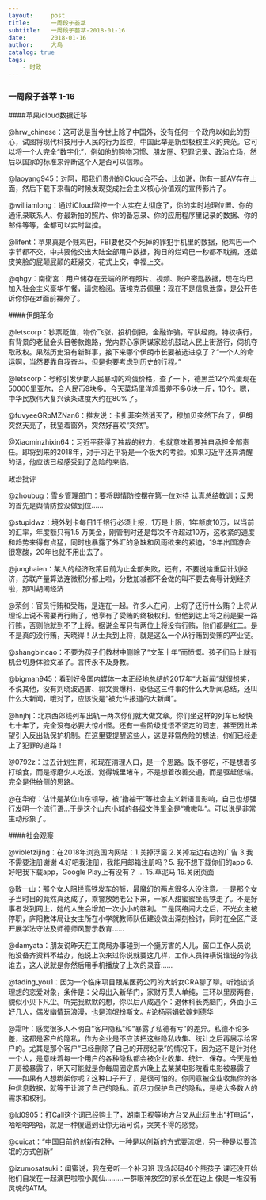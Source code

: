 ```yaml
---
layout:     post
title:      一周段子荟萃
subtitle:   一周段子荟萃-2018-01-16
date:       2018-01-16
author:     大鸟
catalog: true
tags:
    - 时政
---
```



### 一周段子荟萃 1-16

####苹果icloud数据迁移

@hrw_chinese：这可说是当今世上除了中国外，没有任何一个政府以如此的野心，试图将现代科技用于人民的行为监控，中国此举是新型极权主义的典范。它可以将一个人完全“数字化”，例如他的购物习惯、朋友圈、犯罪记录、政治立场，然后以国家的标准来评断这个人是否可以信赖。

@laoyang945：对阿，那我们贵州的iCloud会不会，比如说，你有一部AV存在上面，然后下载下来看的时候发现变成社会主义核心价值观的宣传影片了。

@williamlong：通过iCloud监控一个人实在太彻底了，你的实时地理位置、你的通讯录联系人、你最新拍的照片、你的备忘录、你的应用程序里记录的数据、你的邮件等等，全都可以实时监控。

@lifent：苹果真是个贱鸡巴，FBI要他交个死掉的罪犯手机里的数据，他鸡巴一个字节都不交，中共要他交出大陆全部用户数据，狗日的烂鸡巴一秒都不耽搁，还嬉皮笑脸的屁颠屁颠的赶紧交，花式上交，幸福上交。

@qhgy：南衛宮：用户储存在云端的所有照片、视频、账户密匙数据，现在均已加入社会主义豪华午餐，请您检阅。唐埃克苏佩里：现在不是信息泄露，是公开告诉你你在zf面前裸奔了。

####伊朗革命

@letscorp：钞票贬值，物价飞涨，投机倒把，金融诈骗，军队经商，特权横行，有背景的老鼠会头目卷款跑路，党内野心家阴谋家趁机鼓动人民上街游行，伺机夺取政权。果然历史没有新鲜事，接下来哪个伊朗市长要被选进京了？“一个人的命运啊，当然要靠自我奋斗，但是也要考虑到历史的行程。”

@letscorp：号称引发伊朗人民暴动的鸡蛋价格，查了一下，德黑兰12个鸡蛋现在50000里亚尔，合人民币9块多。今天菜场里洋鸡蛋差不多6块一斤，10个。嗯，中华民族伟大复兴读条进度大约在80%了。

@fuvyeeGRpMZNan6：推友说：卡扎菲突然消灭了，穆加贝突然下台了，伊朗突然天亮了，我望着窗外，突然好喜欢“突然”。

@Xiaominzhixin64：习近平获得了独裁的权力，也就意味着要独自承担全部责任。即将到来的2018年，对于习近平将是一个极大的考验。如果习近平还算清醒的话，他应该已经感受到了危险的来临。

政治批评

@zhoubug：雪乡管理部门：要将舆情防控摆在第一位对待 认真总结教训；反思的首先是舆情防控没做到位……

@stupidwz：境外划卡每日1千银行必须上报，1万是上限，1年额度10万，以当前的汇率，年度额只有1.5 万美金，刚管制时还是每次不许超过10万，这收紧的速度和趋势来得有点猛，同时也暴露了外汇的急缺和风雨欲来的紧迫，19年出国游会很寒酸，20年也就不用出去了。

@junghaien：某人的经济政策目前为止全部失败，还有，不要说啥重回计划经济，苏联产量算法连微积分都上啦，分数加减都不会做的叫不要去侮辱计划经济啦，那叫胡闹经济

@荣剑：官员行贿和受贿，是连在一起。许多人在问，上将了还行什么贿？上将从理论上说不需要再行贿了，他享有了受贿的终极权利。但他到达上将之前是要一路行贿，否则他就到不了上将。据说全军只有两位上将没有行贿，他们都是红二。是不是真的没行贿，天晓得！从士兵到上将，就是这么一个从行贿到受贿的产业链。

@shangbincao：不要为孩子们教材中删除了“文革十年”而愤慨。孩子们马上就有机会切身体验文革了。言传永不及身教。

@bigman945：看到好多国内媒体一本正经地总结的2017年“大新闻”就很想笑，不说其他，没有刘晓波遇害、郭文贵爆料、驱低这三件事的什么大新闻总结，还叫什么大新闻，哦对了，应该说是“被允许报道的大新闻”。

@hnjhj：北京西郊线列车出轨一两次你们就大做文章。你们坐这样的列车已经快七十年了，完全没有必要大惊小怪。还有一些阶级觉悟不坚定的同志，甚至因此希望引入反出轨保护机制。在这里要提醒这些人，这是非常危险的想法，你们已经走上了犯罪的道路！

@0792z：过去计划生育，和现在清理人口，是一个思路。饭不够吃，不是想着多打粮食，而是琢磨少人吃饭。觉得城里堵车，不是想着改善交通，而是驱赶低端。完全是供给侧的思路。

@在华府：估计是某位山东领导，被“撸袖干”等社会主义新语言影响，自己也想强行发明一个流行语…于是这个山东小城的各级文件里全是“嗷嗷叫”。可以说是非常生动形象了。

####社会观察

@violetzijing：在2018年浏览国内网站：1.关掉浮窗 2.关掉左边右边的广告 3.我不需要注册谢谢 4.好吧我注册，我能用邮箱注册吗？5. 我不想下载你们的app 6.好吧我下载app，Google Play上有没有？ … 15.草泥马 16.关闭页面

@敬一山：那个女人阻拦高铁发车的额，最魔幻的两点很多人没注意。一是那个女子当时目的竟然真达成了，乘警放她老公下来，一家人甜蜜蜜坐高铁走了。不是好事者发到网上，她的人生会增加一次小小的胜利。二是网络闹大之后，不光女主被停职，庐阳教体局让女主所在小学就教师队伍建设做出深刻检讨，同时在全区广泛开展学法守法及师德师风警示教育……

@damyata：朋友说昨天在工商局办事碰到一个挺厉害的人儿，窗口工作人员说他没备齐资料不给办，他说上次来过你说就要这几样，工作人员特横说谁说的你找谁去，这人说就是你然后用手机播放了上次的录音……

@fading_you1：因为一个临床项目跟某医药公司的大龄女CRA聊了聊。听她谈谈理想的恋爱对象，条件是：父母出入新华门，家财万贯人单纯，三环以里房两套，貌似小贝下凡尘。听完我默默的想，你以后八成遇个：退休科长秃脑门，外面小三好几人，偶发幽情玩浪漫，也是流氓扮斯文。#论杨丽娟欲嫁刘德华

@霜叶：感觉很多人不明白“客户隐私”和“暴露了私德有亏”的差异。私德不论多差，这都是客户的隐私，作为企业是不应该把这些隐私收集、统计之后再展示给客户的。尤其是那个客户“已经删除了自己的开房纪录”的情况下。因为这不是针对他一个人，是意味着每一个用户的各种隐私都会被企业收集、统计、保存。今天是他开房被暴露了，明天可能就是你每周固定周六晚上去某某电影院看电影被暴露了——如果有人想绑架你呢？这种口子开了，是很可怕的。你同意被企业收集你的各种信息数据，就等于让渡了自己的隐私。而尽力保护自己的隐私，是绝大多数人的需求和权利。

@ld0905：打Call这个词已经购土了，湖南卫视等地方台又从此衍生出”打电话”，哈哈哈哈哈，就是一种傻逼到让你无话可说，哭笑不得的感觉。

@cuicat：“中国目前的创新有2种，一种是以创新的方式耍流氓，另一种是以耍流氓的方式创新”

@izumosatsuki：闺蜜说，我在旁听一个补习班 现场起码40个熊孩子 课还没开始 他们自发在一起演巴啦啦小魔仙………一群眼神放空的家长坐在边上 像是一堆没有灵魂的ATM。



